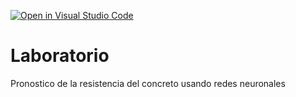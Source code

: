 [![Open in Visual Studio Code](https://classroom.github.com/assets/open-in-vscode-c66648af7eb3fe8bc4f294546bfd86ef473780cde1dea487d3c4ff354943c9ae.svg)](https://classroom.github.com/online_ide?assignment_repo_id=9262776&assignment_repo_type=AssignmentRepo)
# Laboratorio
Pronostico de la resistencia del concreto usando redes neuronales
